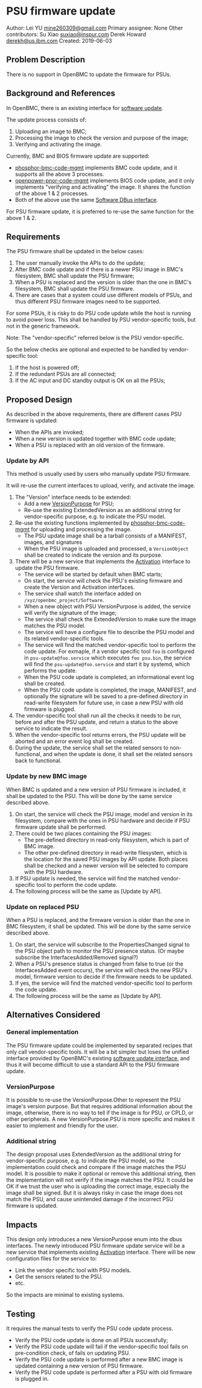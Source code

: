 # PSU firmware update

Author:
   Lei YU <mine260309@gmail.com> <LeiYU>
Primary assignee:
   None
Other contributors:
   Su Xiao <suxiao@inspur.com>
   Derek Howard <derekh@us.ibm.com>
Created:
   2019-06-03


## Problem Description

There is no support in OpenBMC to update the firmware for PSUs.


## Background and References

In OpenBMC, there is an existing interface for [software update][1].

The update process consists of:
1. Uploading an image to BMC;
2. Processing the image to check the version and purpose of the image;
3. Verifying and activating the image.

Currently, BMC and BIOS firmware update are supported:
* [phosphor-bmc-code-mgmt][2] implements BMC code update, and it supports all
  the above 3 processes.
* [openpower-pnor-code-mgmt][3] implements BIOS code update, and it only
  implements "verifying and activating" the image. It shares the function of
  the above 1 & 2 processes.
* Both of the above use the same [Software DBus interface][1].

For PSU firmware update, it is preferred to re-use the same function for the
above 1 & 2.


## Requirements

The PSU firmware shall be updated in the below cases:
1. The user manually invoke the APIs to do the update;
2. After BMC code update and if there is a newer PSU image in BMC's filesystem,
   BMC shall update the PSU firmware;
3. When a PSU is replaced and the version is older than the one in BMC's
   filesystem, BMC shall update the PSU firmware.
4. There are cases that a system could use different models of PSUs, and thus
   different PSU firmware images need to be supported.

For some PSUs, it is risky to do PSU code update while the host is running to
avoid power loss. This shall be handled by PSU vendor-specific tools, but not
in the generic framework.

Note: The "vendor-specific" referred below is the PSU vendor-specific.

So the below checks are optional and expected to be handled by vendor-specific
tool:
1. If the host is powered off;
2. If the redundant PSUs are all connected;
3. If the AC input and DC standby output is OK on all the PSUs;


## Proposed Design

As described in the above requirements, there are different cases PSU firmware
is updated:
* When the APIs are invoked;
* When a new version is updated together with BMC code update;
* When a PSU is replaced with an old version of the firmware.

### Update by API

This method is usually used by users who manually update PSU firmware.

It will re-use the current interfaces to upload, verify, and activate the
image.

1. The "Version" interface needs to be extended:
   * Add a new [VersionPurpose][4] for PSU;
   * Re-use the existing ExtendedVersion as an additional string for
     vendor-specific purpose, e.g. to indicate the PSU model.
2. Re-use the existing functions implemented by [phosphor-bmc-code-mgmt][2] for
   uploading and processing the image.
   * The PSU update image shall be a tarball consists of a MANIFEST, images,
     and signatures
   * When the PSU image is uploaded and processed, a `VersionObject` shall be
     created to indicate the version and its purpose.
3. There will be a new service that implements the [Activation][5] interface to
   update the PSU firmware.
   * The service will be started by default when BMC starts;
   * On start, the service will check the PSU's existing firmware and create
     the Version and Activation interfaces.
   * The service shall watch the interface added on
     `/xyz/openbmc_project/Software`.
   * When a new object with PSU VersionPurpose is added, the service will
     verify the signature of the image;
   * The service shall check the ExtendedVersion to make sure the image matches
     the PSU model.
   * The service will have a configure file to describe the PSU model and its
     related vendor-specific tools.
   * The service will find the matched vendor-specific tool to perform the code
     update.
     For exmaple, if a vendor specific tool `foo` is configured in
     `psu-update@foo.service` which executes `foo psu.bin`, the service will
     find the `psu-update@foo.service` and start it by systemd, which performs
     the update.
   * When the PSU code update is completed, an informational event log shall be
     created.
   * When the PSU code update is completed, the image, MANIFEST, and optionally
     the signature will be saved to a pre-defined directory in read-write
     filesystem for future use, in case a new PSU with old firmware is plugged.
4. The vendor-specific tool shall run all the checks it needs to be run, before
   and after the PSU update, and return a status to the above service to
   indicate the result.
5. When the vendor-specific tool returns errors, the PSU update will be aborted
   and an error event log shall be created.
6. During the update, the service shall set the related sensors to
   non-functional, and when the update is done, it shall set the related
   sensors back to functional.

### Update by new BMC image

When BMC is updated and a new version of PSU firmware is included, it shall be
updated to the PSU.
This will be done by the same service described above.

1. On start, the service will check the PSU image, model and version in its
   filesystem, compare with the ones in PSU hardware and decide if PSU firmware
   update shall be performed.
2. There could be two places containing the PSU images:
   * The pre-defined directory in read-only filesystem, which is part of BMC
     image.
   * The other pre-defined directory in read-write filesystem, which is the
     location for the saved PSU images by API update.
   Both places shall be checked and a newer version will be selected to compare
   with the PSU hardware.
3. If PSU update is needed, the service will find the matched vendor-specific
   tool to perform the code update.
4. The following process will be the same as [Update by API].

### Update on replaced PSU

When a PSU is replaced, and the firmware version is older than the one in BMC
filesystem, it shall be updated.
This will be done by the same service described above.

1. On start, the service will subscribe to the PropertiesChanged signal to
   the PSU object path to monitor the PSU presence status.
   (Or maybe subscribe the InterfacesAdded/Removed signal?)
2. When a PSU's presence status is changed from false to true (or the
   InterfacesAdded event occurs), the service will check the new PSU's model,
   firmware version to decide if the firmware needs to be updated.
3. If yes, the service will find the matched vendor-specific tool to perform
   the code update.
4. The following process will be the same as [Update by API].

## Alternatives Considered

### General implementation

The PSU firmware update could be implemented by separated recipes that only
call vendor-specific tools.
It will be a bit simpler but loses the unified interface provided by OpenBMC's
existing [software update interface][1], and thus it will become difficult to
use a standard API to the PSU firmware update.

### VersionPurpose
It is possible to re-use the VersionPurpose.Other to represent the PSU image's
version purpose.
But that requires additional information about the image, otherwise, there is
no way to tell if the image is for PSU, or CPLD, or other peripherals.
A new VersionPurpose.PSU is more specific and makes it easier to implement and
friendly for the user.

### Additional string
The design proposal uses ExtendedVersion as the additional string for
vendor-specific purpose, e.g. to indicate the PSU model, so the implementation
could check and compare if the image matches the PSU model.
It is possible to make it optional or remove this additional string, then the
implementation will not verify if the image matches the PSU. It could be OK if
we trust the user who is uploading the correct image, especially the image
shall be signed.
But it is always risky in case the image does not match the PSU, and cause
unintended damage if the incorrect PSU firmware is updated.


## Impacts

This design only introduces a new VersionPurpose enum into the dbus interfaces.
The newly introduced PSU firmware update service will be a new service that
implements existing [Activation][5] interface.
There will be new configuration files for the service to:
* Link the vendor specific tool with PSU models.
* Get the sensors related to the PSU.
* etc.

So the impacts are minimal to existing systems.


## Testing

It requires the manual tests to verify the PSU code update process.
* Verify the PSU code update is done on all PSUs successfully;
* Verify the PSU code update will fail if the vendor-specific tool fails on
  pre-condition check, of fails on updating PSU.
* Verify the PSU code update is performed after a new BMC image is updated
  containing a new version of PSU firmware.
* Verify the PSU code update is performed after a PSU with old firmware is
  plugged in.


[1]: https://github.com/openbmc/phosphor-dbus-interfaces/tree/master/xyz/openbmc_project/Software
[2]: https://github.com/openbmc/phosphor-bmc-code-mgmt/
[3]: https://github.com/openbmc/openpower-pnor-code-mgmt/
[4]: https://github.com/openbmc/phosphor-dbus-interfaces/blob/57b878d048f929643276f1bf7fdf750abc4bde8b/xyz/openbmc_project/Software/Version.interface.yaml#L14
[5]: https://github.com/openbmc/phosphor-dbus-interfaces/blob/master/xyz/openbmc_project/Software/Activation.interface.yaml

